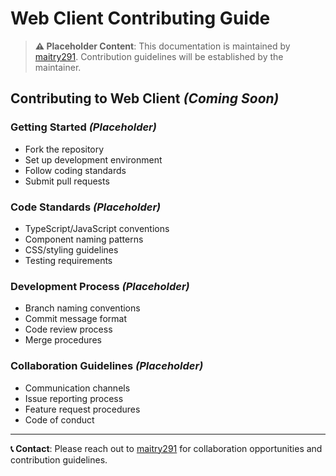 # Web Client Contributing Guide

> **⚠️ Placeholder Content**: This documentation is maintained by [maitry291](https://github.com/maitry291). Contribution guidelines will be established by the maintainer.

## Contributing to Web Client _(Coming Soon)_

### Getting Started _(Placeholder)_

-   Fork the repository
-   Set up development environment
-   Follow coding standards
-   Submit pull requests

### Code Standards _(Placeholder)_

-   TypeScript/JavaScript conventions
-   Component naming patterns
-   CSS/styling guidelines
-   Testing requirements

### Development Process _(Placeholder)_

-   Branch naming conventions
-   Commit message format
-   Code review process
-   Merge procedures

### Collaboration Guidelines _(Placeholder)_

-   Communication channels
-   Issue reporting process
-   Feature request procedures
-   Code of conduct

---

**📞 Contact**: Please reach out to [maitry291](https://github.com/maitry291) for collaboration opportunities and contribution guidelines.
